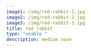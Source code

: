 ```yaml
---
image1: /img/red-rabbit-1.jpg
image2: /img/red-rabbit-2.jpg
image3: /img/red-rabbit-3.jpg
title: red rabbit
type: "usable "
description: medium vase
---
```

